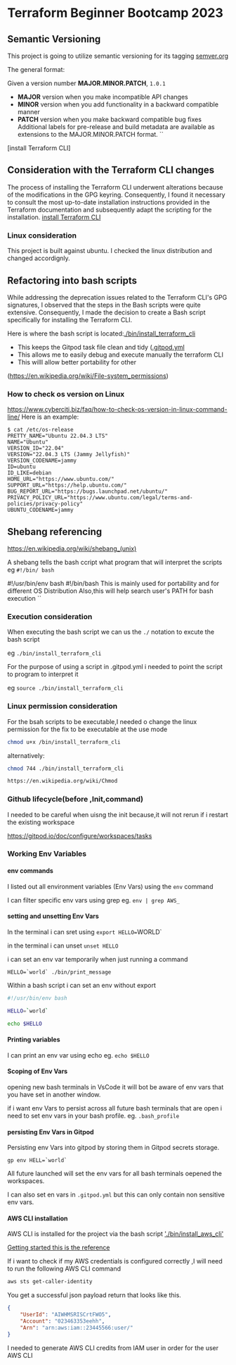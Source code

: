 # Terraform Beginner Bootcamp 2023

## Semantic Versioning

This project is going to utilize semantic versioning for its tagging
[semver.org](https://semver.org)

The general format:

Given a version number **MAJOR.MINOR.PATCH**, `1.0.1`

- **MAJOR** version when you make incompatible API changes
- **MINOR** version when you add functionality in a backward compatible manner
- **PATCH** version when you make backward compatible bug fixes
Additional labels for pre-release and build metadata are available as extensions to the MAJOR.MINOR.PATCH format.
``

[install Terraform CLI]
##  Consideration with the Terraform CLI changes
The process of installing the Terraform CLI underwent alterations because of the modifications in the GPG keyring. Consequently, I found it necessary to consult the most up-to-date installation instructions provided in the Terraform documentation and subsequently adapt the scripting for the installation.
[install Terraform CLI](https:developer.hashicorp.com/terraform/tutorials/aws-get-started/install-cli)

### Linux consideration

This project is built against ubuntu.
I checked the linux distribution and changed accordignly.

## Refactoring into bash scripts
While addressing the deprecation issues related to the Terraform CLI's GPG signatures, I observed that the steps in the Bash scripts were quite extensive. Consequently, I made the decision to create a Bash script specifically for installing the Terraform CLI.

Here is where the bash script is located:[./bin/install_terraform_cli](./bin/install_terrdorm_cli)
- This keeps the Gitpod task file clean and tidy ([.gitpod.yml](.gitpod.yml)
- This allows me to easily debug and execute manually the terraform CLI
- This willl allow better portability for other 

(https://en.wikipedia.org/wiki/File-system_permissions)

### How to check os version on Linux
https://www.cyberciti.biz/faq/how-to-check-os-version-in-linux-command-line/
Here is an example:
```
$ cat /etc/os-release
PRETTY_NAME="Ubuntu 22.04.3 LTS"
NAME="Ubuntu"
VERSION_ID="22.04"
VERSION="22.04.3 LTS (Jammy Jellyfish)"
VERSION_CODENAME=jammy
ID=ubuntu
ID_LIKE=debian
HOME_URL="https://www.ubuntu.com/"
SUPPORT_URL="https://help.ubuntu.com/"
BUG_REPORT_URL="https://bugs.launchpad.net/ubuntu/"
PRIVACY_POLICY_URL="https://www.ubuntu.com/legal/terms-and-policies/privacy-policy"
UBUNTU_CODENAME=jammy
```


 ## Shebang referencing

https://en.wikipedia.org/wiki/shebang_(unix)

A shebang tells the bash ccript what program that will interpret the scripts eg `#!/bin/ bash`


#!/usr/bin/env bash
#!/bin/bash
This is mainly used for portability and for different OS Distribution
Also,this will help search user's PATH for bash execution 
``


### Execution consideration

When executing the bash script we can us the  `./` notation to excute the bash script

eg `./bin/install_terraform_cli`

For the purpose of using a script in .gitpod.yml i needed to point the script to program to interpret it

eg `source ./bin/install_terraform_cli`

### Linux permission consideration

For the bsah scripts to be executable,I needed o change the linux permission for the fix to be executable at the use mode

```sh
chmod u+x /bin/install_terraform_cli
```

alternatively:

```sh
chmod 744 ./bin/install_terraform_cli

https://en.wikipedia.org/wiki/Chmod
```

###  Github lifecycle(before ,Init,command)

I needed to be careful when uisng the init because,it will not rerun if i restart the existing workspace

https://gitpod.io/doc/configure/workspaces/tasks

### Working Env Variables

#### env commands 

I listed out all environment variables (Env Vars) using the `env` command

I can filter specific env vars using grep eg. `env | grep AWS_`

#### setting and unsetting Env Vars

In the terminal i can sret using `export HELLO=`WORLD`

in the terminal i can unset `unset HELLO`

i can set an env var temporarily when just running a command

```
HELLO=`world` ./bin/print_message
```
Within a bash script i can set an env without export 

```sh
#!/usr/bin/env bash

HELLO=`world`

echo $HELLO
```

#### Printing variables

I can print an env var using echo eg. `echo $HELLO`

#### Scoping of Env Vars

opening new bash terminals in VsCode it will bot be aware of env vars that you have set in another window.

if i want env Vars to persist across all future bash terminals that are open i need to set env vars in your bash profile. eg. `.bash_profile`

####  persisting Env Vars in Gitpod

Persisting env Vars into gitpod by storing them in Gitpod secrets storage.

```
gp env HELL=`world`
```

All future launched will set the env vars for all bash terminals oepened the workspaces.

I can also set en vars in `.gitpod.yml` but this can only contain non sensitive env vars.

#### AWS CLI installation

AWS CLI is installed for the project via the bash script ['./bin/install_aws_cli'](./bin/install_aws_cli)

[Getting started this is the reference ](https://docs.aws.amazon.com/cli/latest/userguide/cli-configure-envvars.html)

If i want to check if my AWS credentials is configured correctly ,I will need to run the following AWS CLI command 
```sh
aws sts get-caller-identity
```
You get a successful json payload return that looks like this.

```json
{
    "UserId": "AIWHMSRISCrtFWO5",
    "Account": "023463353eehh",
    "Arn": "arn:aws:iam::23445566:user/"
}
```

I needed to generate AWS CLI credits from IAM user in order for the user AWS CLI